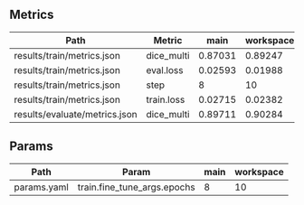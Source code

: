 ## Metrics
| Path                          | Metric     | main    | workspace   | Change   |
|-------------------------------|------------|---------|-------------|----------|
| results/train/metrics.json    | dice_multi | 0.87031 | 0.89247     | 0.02216  |
| results/train/metrics.json    | eval.loss  | 0.02593 | 0.01988     | -0.00605 |
| results/train/metrics.json    | step       | 8       | 10          | 2        |
| results/train/metrics.json    | train.loss | 0.02715 | 0.02382     | -0.00333 |
| results/evaluate/metrics.json | dice_multi | 0.89711 | 0.90284     | 0.00573  |

## Params
| Path        | Param                       | main   | workspace   |
|-------------|-----------------------------|--------|-------------|
| params.yaml | train.fine_tune_args.epochs | 8      | 10          |

